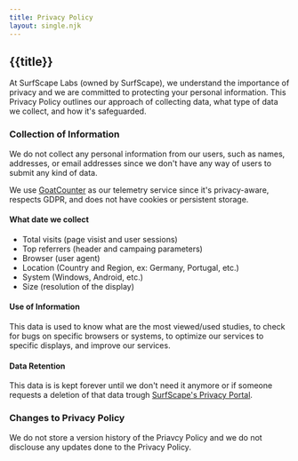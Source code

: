 ```yaml
---
title: Privacy Policy
layout: single.njk
---
```


## {{title}}

At SurfScape Labs (owned by SurfScape), we understand the importance of privacy and we are committed to protecting your personal information. This Privacy Policy outlines our approach of collecting data, what type of data we collect, and how it's safeguarded.

### Collection of Information

We do not collect any personal information from our users, such as names, addresses, or email addresses since we don't have any way of users to submit any kind of data.

We use [GoatCounter](goatcounter.com/) as our telemetry service since it's privacy-aware, respects GDPR, and does not have cookies or persistent storage.

#### What date we collect

- Total visits (page visist and user sessions)
- Top referrers (header and campaing parameters)
- Browser (user agent)
- Location (Country and Region, ex: Germany, Portugal, etc.)
- System (Windows, Android, etc.)
- Size (resolution of the display)

#### Use of Information

This data is used to know what are the most viewed/used studies, to check for bugs on specific browsers or systems, to optimize our services to specific displays, and improve our services.

#### Data Retention

This data is is kept forever until we don't need it anymore or if someone requests a deletion of that data trough [SurfScape's Privacy Portal](https://surfscape.neocities.org/privacy).

### Changes to Privacy Policy

We do not store a version history of the Priavcy Policy and we do not disclouse any updates done to the Privacy Policy.
